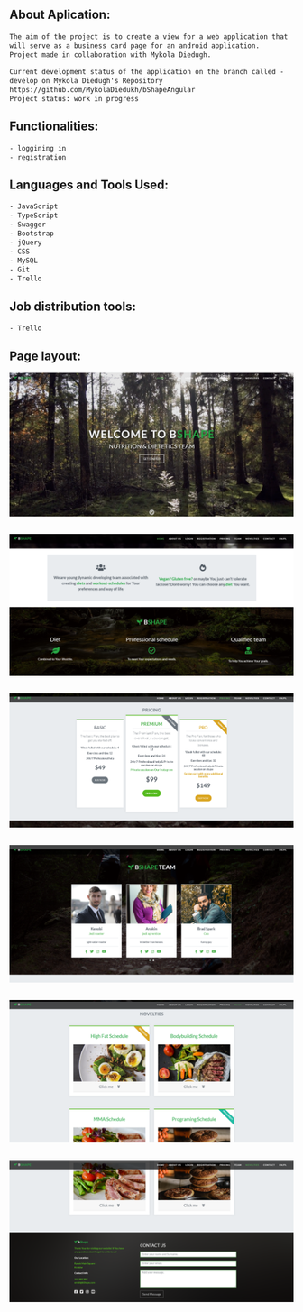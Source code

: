 ## About Aplication:
````
The aim of the project is to create a view for a web application that will serve as a business card page for an android application.
Project made in collaboration with Mykola Diedugh.
````
````
Current development status of the application on the branch called - develop on Mykola Diedugh's Repository 
https://github.com/MykolaDiedukh/bShapeAngular
Project status: work in progress
````

## Functionalities:

````
- loggining in
- registration
````


## Languages and Tools Used:

````
- JavaScript
- TypeScript
- Swagger 
- Bootstrap
- jQuery
- CSS
- MySQL
- Git
- Trello
````


## Job distribution tools:
````
- Trello
````

## Page layout:

![Screenshot](MainPage.png)
````
````
![Screenshot](midPage.png)
````
````
![Screenshot](mid2Page.png)
````
````
![Screenshot](mid3page.png)
````
````
![Screenshot](mid4page.png)
````
````
![Screenshot](mid5page.png)
````
````
